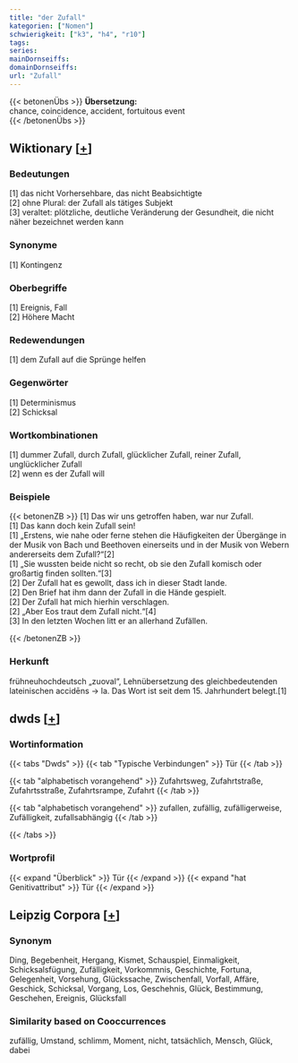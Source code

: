 ```yaml
---
title: "der Zufall"
kategorien: ["Nomen"]
schwierigkeit: ["k3", "h4", "r10"]
tags:
series:
mainDornseiffs:
domainDornseiffs:
url: "Zufall"
---
```


{{< betonenÜbs >}}
**Übersetzung:**  
chance, coincidence, accident, fortuitous event  
{{< /betonenÜbs >}}

## Wiktionary [[+](https://de.wiktionary.org/wiki/Zufall)]

### Bedeutungen
[1] das nicht Vorhersehbare, das nicht Beabsichtigte  
[2] ohne Plural: der Zufall als tätiges Subjekt  
[3] veraltet: plötzliche, deutliche Veränderung der Gesundheit, die nicht näher bezeichnet werden kann  

### Synonyme
[1] Kontingenz  

### Oberbegriffe
[1] Ereignis, Fall  
[2] Höhere Macht  

### Redewendungen
[1] dem Zufall auf die Sprünge helfen  

### Gegenwörter
[1] Determinismus  
[2] Schicksal  

### Wortkombinationen
[1] dummer Zufall, durch Zufall, glücklicher Zufall, reiner Zufall, unglücklicher Zufall  
[2] wenn es der Zufall will  

### Beispiele
{{< betonenZB >}}
[1] Das wir uns getroffen haben, war nur Zufall.  
[1] Das kann doch kein Zufall sein!  
[1] „Erstens, wie nahe oder ferne stehen die Häufigkeiten der Übergänge in der Musik von Bach und Beethoven einerseits und in der Musik von Webern andererseits dem Zufall?“[2]  
[1] „Sie wussten beide nicht so recht, ob sie den Zufall komisch oder großartig finden sollten.“[3]  
[2] Der Zufall hat es gewollt, dass ich in dieser Stadt lande.  
[2] Den Brief hat ihm dann der Zufall in die Hände gespielt.  
[2] Der Zufall hat mich hierhin verschlagen.  
[2] „Aber Eos traut dem Zufall nicht.“[4]  
[3] In den letzten Wochen litt er an allerhand Zufällen.  

{{< /betonenZB >}}
### Herkunft
frühneuhochdeutsch „zuoval“, Lehnübersetzung des gleichbedeutenden lateinischen accidēns → la. Das Wort ist seit dem 15. Jahrhundert belegt.[1]  



## dwds [[+](https://www.dwds.de/wb/Zufall)]

### Wortinformation
{{< tabs "Dwds" >}}
{{< tab "Typische Verbindungen" >}}
Tür
{{< /tab >}}

{{< tab "alphabetisch vorangehend" >}}
Zufahrtsweg, Zufahrtstraße, Zufahrtsstraße, Zufahrtsrampe, Zufahrt
{{< /tab >}}

{{< tab "alphabetisch vorangehend" >}}
zufallen, zufällig, zufälligerweise, Zufälligkeit, zufallsabhängig
{{< /tab >}}

{{< /tabs >}}

### Wortprofil
{{< expand "Überblick" >}} Tür {{< /expand >}}
{{< expand "hat Genitivattribut" >}} Tür {{< /expand >}}

## Leipzig Corpora [[+](https://corpora.uni-leipzig.de/en/res?word=Zufall&corpusId=deu_newscrawl-public_2018)]


### Synonym
Ding, Begebenheit, Hergang, Kismet, Schauspiel, Einmaligkeit, Schicksalsfügung, Zufälligkeit, Vorkommnis, Geschichte, Fortuna, Gelegenheit, Vorsehung, Glückssache, Zwischenfall, Vorfall, Affäre, Geschick, Schicksal, Vorgang, Los, Geschehnis, Glück, Bestimmung, Geschehen, Ereignis, Glücksfall


### Similarity based on Cooccurrences
zufällig, Umstand, schlimm, Moment, nicht, tatsächlich, Mensch, Glück, dabei

